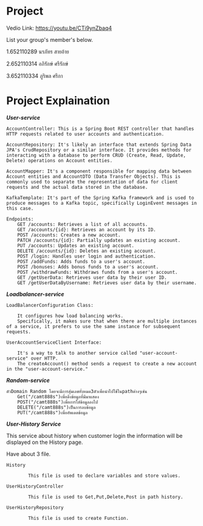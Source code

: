 Project
=============
Vedio Link: https://youtu.be/CTi9ynZbaq4

List your group's member's below.

1.652110289 นรภัทร สายอ้าย

2.652110314 อภิรักษ์ ศรีรักษ์

3.652110334 ภูริพล ศรีกา


Project Explaination
=============

***User-service***

    AccountController: This is a Spring Boot REST controller that handles HTTP requests related to user accounts and authentication.

    AccountRepository: It's likely an interface that extends Spring Data JPA's CrudRepository or a similar interface. It provides methods for interacting with a database to perform CRUD (Create, Read, Update, Delete) operations on Account entities.

    AccountMapper: It's a component responsible for mapping data between Account entities and AccountDTO (Data Transfer Objects). This is commonly used to separate the representation of data for client requests and the actual data stored in the database.

    KafkaTemplate: It's part of the Spring Kafka framework and is used to produce messages to a Kafka topic, specifically LoginEvent messages in this case.

    Endpoints:
        GET /accounts: Retrieves a list of all accounts.
        GET /accounts/{id}: Retrieves an account by its ID.
        POST /accounts: Creates a new account.
        PATCH /accounts/{id}: Partially updates an existing account.
        PUT /accounts: Updates an existing account.
        DELETE /accounts/{id}: Deletes an existing account.
        POST /login: Handles user login and authentication.
        POST /addFunds: Adds funds to a user's account.
        POST /bonuses: Adds bonus funds to a user's account.
        POST /withdrawFunds: Withdraws funds from a user's account.
        GET /getUserData: Retrieves user data by their user ID.
        GET /getUserDataByUsername: Retrieves user data by their username.

***Loadbalancer-service***

    LoadBalancerConfiguration Class:

        It configures how load balancing works.
        Specifically, it makes sure that when there are multiple instances of a service, it prefers to use the same instance for subsequent requests.

    UserAccountServiceClient Interface:

        It's a way to talk to another service called "user-account-service" over HTTP.
        The createAccount() method sends a request to create a new account in the "user-account-service."

***Random-service***

    ตัวDomain Random โดยจะมีการสุ่มเลขทั้งหมด3ตัวเพื่อนำไปใช้ในpathต่างๆเช่น
        Get("/camt888s")เพื่อดึงข้อมูลที่มีมาแสดง
        POST("/camt888s")เพื่อการใส่ข้อมูลลงไป
        DELETE("/camt888s")เป็นการลบข้อมูล
        PUT("/camt888s")เพื่ออัพเดตข้อมูล

***User-History Service***

This service about history when customer login the information will be displayed on the History page.

Have about 3 file.

    History

            This file is used to declare variables and store values.

    UserHistoryController 

            This file is used to Get,Put,Delete,Post in path history.

    UserHistoryRepository

            This file is used to create Function.

